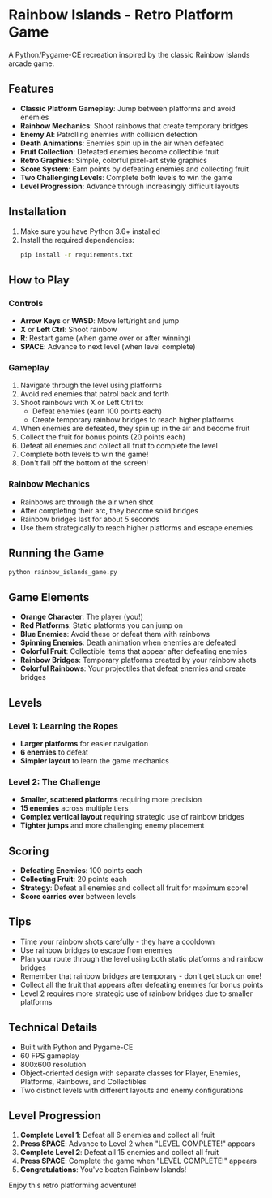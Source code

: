 # Rainbow Islands - Retro Platform Game

A Python/Pygame-CE recreation inspired by the classic Rainbow Islands arcade game.

## Features

- **Classic Platform Gameplay**: Jump between platforms and avoid enemies
- **Rainbow Mechanics**: Shoot rainbows that create temporary bridges
- **Enemy AI**: Patrolling enemies with collision detection
- **Death Animations**: Enemies spin up in the air when defeated
- **Fruit Collection**: Defeated enemies become collectible fruit
- **Retro Graphics**: Simple, colorful pixel-art style graphics
- **Score System**: Earn points by defeating enemies and collecting fruit
- **Two Challenging Levels**: Complete both levels to win the game
- **Level Progression**: Advance through increasingly difficult layouts

## Installation

1. Make sure you have Python 3.6+ installed
2. Install the required dependencies:
   ```bash
   pip install -r requirements.txt
   ```

## How to Play

### Controls
- **Arrow Keys** or **WASD**: Move left/right and jump
- **X** or **Left Ctrl**: Shoot rainbow
- **R**: Restart game (when game over or after winning)
- **SPACE**: Advance to next level (when level complete)

### Gameplay
1. Navigate through the level using platforms
2. Avoid red enemies that patrol back and forth
3. Shoot rainbows with X or Left Ctrl to:
   - Defeat enemies (earn 100 points each)
   - Create temporary rainbow bridges to reach higher platforms
4. When enemies are defeated, they spin up in the air and become fruit
5. Collect the fruit for bonus points (20 points each)
6. Defeat all enemies and collect all fruit to complete the level
7. Complete both levels to win the game!
8. Don't fall off the bottom of the screen!

### Rainbow Mechanics
- Rainbows arc through the air when shot
- After completing their arc, they become solid bridges
- Rainbow bridges last for about 5 seconds
- Use them strategically to reach higher platforms and escape enemies

## Running the Game

```bash
python rainbow_islands_game.py
```

## Game Elements

- **Orange Character**: The player (you!)
- **Red Platforms**: Static platforms you can jump on
- **Blue Enemies**: Avoid these or defeat them with rainbows
- **Spinning Enemies**: Death animation when enemies are defeated
- **Colorful Fruit**: Collectible items that appear after defeating enemies
- **Rainbow Bridges**: Temporary platforms created by your rainbow shots
- **Colorful Rainbows**: Your projectiles that defeat enemies and create bridges

## Levels

### Level 1: Learning the Ropes
- **Larger platforms** for easier navigation
- **6 enemies** to defeat
- **Simpler layout** to learn the game mechanics

### Level 2: The Challenge
- **Smaller, scattered platforms** requiring more precision
- **15 enemies** across multiple tiers
- **Complex vertical layout** requiring strategic use of rainbow bridges
- **Tighter jumps** and more challenging enemy placement

## Scoring

- **Defeating Enemies**: 100 points each
- **Collecting Fruit**: 20 points each
- **Strategy**: Defeat all enemies and collect all fruit for maximum score!
- **Score carries over** between levels

## Tips

- Time your rainbow shots carefully - they have a cooldown
- Use rainbow bridges to escape from enemies
- Plan your route through the level using both static platforms and rainbow bridges
- Remember that rainbow bridges are temporary - don't get stuck on one!
- Collect all the fruit that appears after defeating enemies for bonus points
- Level 2 requires more strategic use of rainbow bridges due to smaller platforms

## Technical Details

- Built with Python and Pygame-CE
- 60 FPS gameplay
- 800x600 resolution
- Object-oriented design with separate classes for Player, Enemies, Platforms, Rainbows, and Collectibles
- Two distinct levels with different layouts and enemy configurations

## Level Progression

1. **Complete Level 1**: Defeat all 6 enemies and collect all fruit
2. **Press SPACE**: Advance to Level 2 when "LEVEL COMPLETE!" appears
3. **Complete Level 2**: Defeat all 15 enemies and collect all fruit
4. **Press SPACE**: Complete the game when "LEVEL COMPLETE!" appears
5. **Congratulations**: You've beaten Rainbow Islands!

Enjoy this retro platforming adventure!
